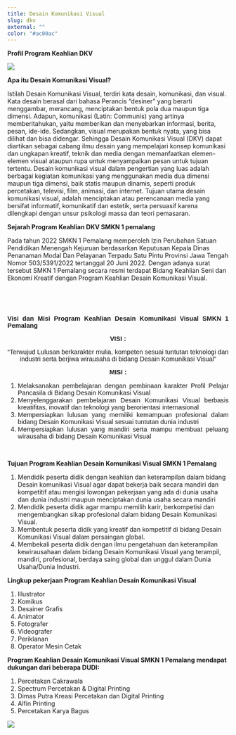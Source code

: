 ```yaml
---
title: Desain Komunikasi Visual
slug: dkv
external: ""
color: "#ac00ac"
---
```

**Profil Program Keahlian DKV**

![](https://res.cloudinary.com/smkn1pml/image/upload/v1675169195/Jurusan/DKV/dkv_ydwlqa.jpg)

**Apa itu Desain Komunikasi Visual?**

Istilah Desain Komunikasi Visual, terdiri kata desain, komunikasi, dan visual. Kata desain berasal dari bahasa Perancis “desiner” yang berarti menggambar, merancang, menciptakan bentuk pola dua maupun tiga dimensi. Adapun, komunikasi (Latin: Communis) yang artinya memberitahukan, yaitu memberikan dan menyebarkan informasi, berita, pesan, ide-ide. Sedangkan, visual merupakan bentuk nyata, yang bisa dilihat dan bisa didengar. Sehingga Desain Komunikasi Visual (DKV) dapat diartikan sebagai cabang ilmu desain yang mempelajari konsep komunikasi dan ungkapan kreatif, teknik dan media dengan memanfaatkan elemen-elemen visual ataupun rupa untuk menyampaikan pesan untuk tujuan tertentu. 
Desain komunikasi visual dalam pengertian yang luas adalah berbagai kegiatan komunikasi yang menggunakan media dua dimensi maupun tiga dimensi, baik statis maupun dinamis, seperti produk percetakan, televisi, film, animasi, dan internet. Tujuan utama desain komunikasi visual, adalah menciptakan atau perencanaan media yang bersifat informatif, komunikatif dan estetik, serta persuasif karena dilengkapi dengan unsur psikologi massa dan teori pemasaran.



**Sejarah Program Keahlian DKV SMKN 1 pemalang**

Pada tahun 2022 SMKN 1 Pemalang memperoleh Izin Perubahan Satuan Pendidikan Menengah Kejuruan berdasarkan Keputusan Kepala Dinas Penanaman Modal Dan Pelayanan Terpadu Satu Pintu Provinsi Jawa Tengah Nomor 503/5391/2022 tertanggal 20 Juni 2022. Dengan adanya surat tersebut SMKN 1 Pemalang secara resmi terdapat Bidang Keahlian Seni dan Ekonomi Kreatif dengan Program Keahlian Desain Komunikasi Visual.



<p style="text-align:justify">&nbsp;</p>

<p style="text-align:justify">&nbsp;</p>

<p style="text-align:justify"><span style="font-size:11pt"><span style="font-family:Calibri,sans-serif"><strong>Visi dan Misi Program Keahlian Desain Komunikasi Visual SMKN 1 Pemalang</strong></span></span></p>

<p style="text-align:center"><span style="font-size:11pt"><span style="font-family:Calibri,sans-serif"><strong>VISI :</strong></span></span></p>

<p style="text-align:center"><span style="font-size:11pt"><span style="font-family:Calibri,sans-serif">&ldquo;Terwujud Lulusan berkarakter mulia, kompeten sesuai tuntutan teknologi dan industri serta berjiwa wirausaha di bidang Desain Komunikasi Visual&rdquo;</span></span></p>

<p style="text-align:center"><span style="font-size:11pt"><span style="font-family:Calibri,sans-serif"><strong>MISI :</strong></span></span></p>

<ol>
	<li style="text-align:justify"><span style="font-size:11pt"><span style="font-family:Calibri,sans-serif">Melaksanakan pembelajaran dengan pembinaan karakter Profil Pelajar Pancasila di Bidang Desain Komunikasi Visual</span></span></li>
	<li style="text-align:justify"><span style="font-size:11pt"><span style="font-family:Calibri,sans-serif">Menyelenggarakan pembelajaran Desain Komunikasi Visual berbasis kreatifitas, inovatif dan teknologi yang berorientasi internasional</span></span></li>
	<li style="text-align:justify"><span style="font-size:11pt"><span style="font-family:Calibri,sans-serif">Mempersiapkan lulusan yang memiliki kemampuan profesional dalam bidang Desain Komunikasi Visual sesuai tuntutan dunia industri</span></span></li>
	<li style="text-align:justify"><span style="font-size:11pt"><span style="font-family:Calibri,sans-serif">Mempersiapkan lulusan yang mandiri serta mampu membuat peluang wirausaha di bidang Desain Komunikasi Visual</span></span></li>
</ol>

<p style="text-align:justify">&nbsp;</p>


**Tujuan Program Keahlian Desain Komunikasi Visual SMKN 1 Pemalang**

1. Mendidik peserta didik dengan keahlian dan keterampilan dalam bidang Desain komunikasi Visual agar dapat bekerja baik secara mandiri dan kompetitif atau mengisi lowongan pekerjaan yang ada di dunia usaha dan dunia industri maupun menciptakan dunia usaha secara mandiri
2. Mendidik peserta didik agar mampu memilih karir, berkompetisi dan mengembangkan sikap profesional dalam bidang Desain Komunikasi Visual.
3. Membentuk peserta didik yang kreatif dan kompetitif di bidang Desain Komunikasi Visual dalam persaingan global.
4. Membekali peserta didik dengan ilmu pengetahuan dan keterampilan kewirausahaan dalam bidang Desain Komunikasi Visual yang terampil, mandiri, profesional, berdaya saing global dan unggul dalam Dunia Usaha/Dunia Industri.

**Lingkup pekerjaan Program Keahlian Desain Komunikasi Visual**

1. Illustrator
2. Komikus
3. Desainer Grafis
4. Animator
5. Fotografer
6. Videografer
7. Periklanan
8. Operator Mesin Cetak

**Program Keahlian Desain Komunikasi Visual SMKN 1 Pemalang mendapat dukungan dari beberapa DUDI:** 

1. Percetakan Cakrawala
2. Spectrum Percetakan & Digital Printing
3. Dimas Putra Kreasi Percetakan dan Digital Printing
4. Alfin Printing
5. Percetakan Karya Bagus

![](https://res.cloudinary.com/smkn1pml/image/upload/v1675169404/Jurusan/DKV/dkv2_azofzv.png)